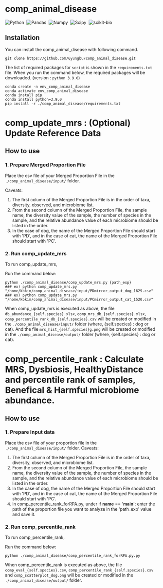 # comp_animal_disease

![Python](https://img.shields.io/badge/Python-v3.9.0-blue.svg?style=flat&logo=python)&nbsp;
![Pandas](https://img.shields.io/badge/pandas-v2.0.1-blue.svg?style=flat&logo=pandas)&nbsp;
![Numpy](https://img.shields.io/badge/NumPy-v1.24.3-blue.svg?style=flat&logo=numpy)&nbsp;
![Scipy](https://img.shields.io/badge/SciPy-v1.10.1-blue.svg?style=flat&logo=scipy)&nbsp;
![scikit-bio](https://img.shields.io/badge/scikit_bio-grey.svg?style=flat&logo=scikit-bio)&nbsp;

## Installation

You can install the comp_animal_disease with following command.
	
	git clone https://github.com/Gyungbu/comp_animal_disease.git
 
The list of required packages for `script` is shown in the `requirements.txt` file. When you run the command below, the required packages will be downloaded. (version : `python 3.9.0`)
	
	conda create -n env_comp_animal_disease
	conda activate env_comp_animal_disease
	conda install pip  
	conda install python=3.9.0
	pip install -r ./comp_animal_disease/requirements.txt 

# comp_update_mrs : (Optional) Update Reference Data
## How to use

### 1. Prepare Merged Proportion File
Place the csv file of your Merged Proportion File in the `./comp_animal_disease/input/` folder.

Caveats: 

1. The first column of the Merged Proportion File is in the order of taxa, diversity, observed, and microbiome list.
2. From the second column of the Merged Proportion File, the sample name, the diversity value of the sample, the number of species in the sample, and the relative abundance value of each microbiome should be listed in the order.
3. In the case of dog, the name of the Merged Proportion File should start with 'PD', and in the case of cat, the name of the Merged Proportion File should start with 'PC'.

### 2. Run comp_update_mrs
To run comp_update_mrs,
 
Run the command below:
  
    python ./comp_animal_disease/comp_update_mrs.py {path_exp}
    ### ex) python comp_update_mrs.py "/home/kbkim/comp_animal_disease/input/PDmirror_output_dog_1629.csv"
    ### ex) python comp_update_mrs.py "/home/kbkim/comp_animal_disease/input/PCmirror_output_cat_1520.csv"  
   
    
    
When comp_update_mrs is executed as above, the file `db_abundance_{self.species}.xlsx`, `comp_mrs_db_{self.species}.xlsx`, `comp_percentile_rank_db_{self.species}.csv` will be created or modified in the `./comp_animal_disease/input/` folder (where, {self.species} : dog or cat).
And the file `mrs_hist_{self.species}g.png` will be created or modified in the `./comp_animal_disease/output/` folder (where, {self.species} : dog or cat).


# comp_percentile_rank : Calculate MRS, Dysbiosis, HealthyDistance and percentile rank of samples, Benefical & Harmful microbiome abundance.
## How to use

### 1. Prepare Input data
Place the csv file of your proportion file in the `./comp_animal_disease/input/` folder.
Caveats: 

1. The first column of the Merged Proportion File is in the order of taxa, diversity, observed, and microbiome list.
2. From the second column of the Merged Proportion File, the sample name, the diversity value of the sample, the number of species in the sample, and the relative abundance value of each microbiome should be listed in the order.
3. In the case of dog, the name of the Merged Proportion File should start with 'PD', and in the case of cat, the name of the Merged Proportion File should start with 'PC'.
4. In comp_percentile_rank_forRPA.py, under if __name__ == '__main__': enter the path of the proportion file you want to analyze in the 'path_exp' value and save it.

### 2. Run comp_percentile_rank
To run comp_percentile_rank,
 
Run the command below:

    python ./comp_animal_disease/comp_percentile_rank_forRPA.py.py 
    

When comp_percentile_rank is executed as above, the file `comp_eval_{self.species}.csv`, `comp_percentile_rank_{self.species}.csv` and `comp_scatterplot_dog.png` will be created or modified in the `./comp_animal_disease/output/` folder.


